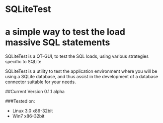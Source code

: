 SQLiteTest
==========

a simple way to test the  load massive SQL statements
===



SQLiteTest is a QT-GUI, to test the SQL loads, 
using various strategies specific to SQLite


SQLiteTest is a utility to test the application environment 
where you will be using a SQLite database, and thus assist
in the development of a database connector suitable for your needs.


##Current Version 0.1.1 alpha

###Tested on:
* Linux 3.0 x86-32bit
* Win7 x86-32bit